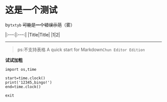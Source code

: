 # 这是一个测试
by`txtyb`
~~可能是一个错误示范~~（雾）

|:---:|:---:|
|Title|Title|
|1|2|

---
>ps:不支持表格
A quick start for Markdown`Chun Editor Edition`

**试试加粗**

```
import os,time

start=time.clock()
print('12345,bingo!')
end=time.clock()

exit
```
